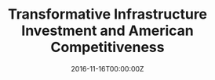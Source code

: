 ---
title: "Transformative Infrastructure Investment and American Competitiveness"
authors:
- Damon Silvers
- Eric Harris Bernstein
- admin
date: "2016-11-16T00:00:00Z"
doi: ""

# Schedule page publish date (NOT publication's date).
publishDate: "2017-01-01T00:00:00Z"

# Publication type.
# Legend: 0 = Uncategorized; 1 = Conference paper; 2 = Journal article;
# 3 = Preprint / Working Paper; 4 = Report; 5 = Book; 6 = Book section;
# 7 = Thesis; 8 = Patent
publication_types: ["4"]

# Publication name and optional abbreviated publication name.
publication: "*Roosevelt Institute*"
publication_short: ""

abstract:

# Summary. An optional shortened abstract.
summary: 

tags:
- Source Themes
featured: false

links:
- name: Full Report
  url: https://dominic-russel.netlify.app/files/RI_Transformative.pdf
- name: The Atlantic Coverage
  url: https://www.theatlantic.com/business/archive/2016/11/infrastructure-trump-congress/508490/
- name: The Guardian Coverage
  url: https://www.theguardian.com/commentisfree/2018/feb/15/america-public-infrastructure-white-house

# Featured image
# To use, add an image named `featured.jpg/png` to your page's folder. 
image:
  caption: 'Image credit: [**Unsplash**](https://unsplash.com/photos/s9CC2SKySJM)'
  focal_point: ""
  preview_only: false

# Slides (optional).
#   Associate this publication with Markdown slides.
#   Simply enter your slide deck's filename without extension.
#   E.g. `slides: "example"` references `content/slides/example/index.md`.
#   Otherwise, set `slides: ""`.
slides: example
---
